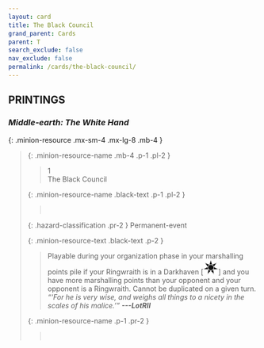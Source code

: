 ```yaml
---
layout: card
title: The Black Council
grand_parent: Cards
parent: T
search_exclude: false
nav_exclude: false
permalink: /cards/the-black-council/
---
```


## PRINTINGS


### _Middle-earth: The White Hand_

{: .minion-resource .mx-sm-4 .mx-lg-8 .mb-4 }
> {: .minion-resource-name .mb-4 .p-1 .pl-2 }
> > <div class="hazard-mp">1</div>
> > <div class="card-name">The Black Council</div>
>
> {: .minion-resource-name .black-text .p-1 .pl-2 }
> > &nbsp;
>
> {: .hazard-classification .pr-2 }
> Permanent-event
>
> {: .minion-resource-text .black-text .p-2 }
> > Playable during your organization phase in your marshalling points pile if your Ringwraith is in a Darkhaven \[![](/assets/images/dark-haven.svg)] and you have more marshalling points than your opponent and your opponent is a Ringwraith. Cannot be duplicated on a given turn. <br>_“‘For he is very wise, and weighs all things to a nicety in the scales of his malice.’”_ ***---LotRII*** 
> 
> {: .minion-resource-name .p-1 .pr-2 }
> > <div class="card-shield"></div>
> > <div class="card-corruption-white">&nbsp;</div>
